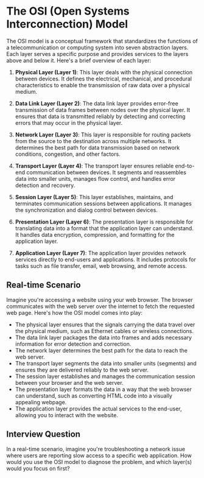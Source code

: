 # The OSI (Open Systems Interconnection) Model

The OSI model is a conceptual framework that standardizes the functions of a telecommunication or computing system into seven abstraction layers. Each layer serves a specific purpose and provides services to the layers above and below it. Here's a brief overview of each layer:

1. **Physical Layer (Layer 1)**: This layer deals with the physical connection between devices. It defines the electrical, mechanical, and procedural characteristics to enable the transmission of raw data over a physical medium.

2. **Data Link Layer (Layer 2)**: The data link layer provides error-free transmission of data frames between nodes over the physical layer. It ensures that data is transmitted reliably by detecting and correcting errors that may occur in the physical layer.

3. **Network Layer (Layer 3)**: This layer is responsible for routing packets from the source to the destination across multiple networks. It determines the best path for data transmission based on network conditions, congestion, and other factors.

4. **Transport Layer (Layer 4)**: The transport layer ensures reliable end-to-end communication between devices. It segments and reassembles data into smaller units, manages flow control, and handles error detection and recovery.

5. **Session Layer (Layer 5)**: This layer establishes, maintains, and terminates communication sessions between applications. It manages the synchronization and dialog control between devices.

6. **Presentation Layer (Layer 6)**: The presentation layer is responsible for translating data into a format that the application layer can understand. It handles data encryption, compression, and formatting for the application layer.

7. **Application Layer (Layer 7)**: The application layer provides network services directly to end-users and applications. It includes protocols for tasks such as file transfer, email, web browsing, and remote access.

## Real-time Scenario

Imagine you're accessing a website using your web browser. The browser communicates with the web server over the internet to fetch the requested web page. Here's how the OSI model comes into play:

- The physical layer ensures that the signals carrying the data travel over the physical medium, such as Ethernet cables or wireless connections.
- The data link layer packages the data into frames and adds necessary information for error detection and correction.
- The network layer determines the best path for the data to reach the web server.
- The transport layer segments the data into smaller units (segments) and ensures they are delivered reliably to the web server.
- The session layer establishes and manages the communication session between your browser and the web server.
- The presentation layer formats the data in a way that the web browser can understand, such as converting HTML code into a visually appealing webpage.
- The application layer provides the actual services to the end-user, allowing you to interact with the website.

## Interview Question

In a real-time scenario, imagine you're troubleshooting a network issue where users are reporting slow access to a specific web application. How would you use the OSI model to diagnose the problem, and which layer(s) would you focus on first?
